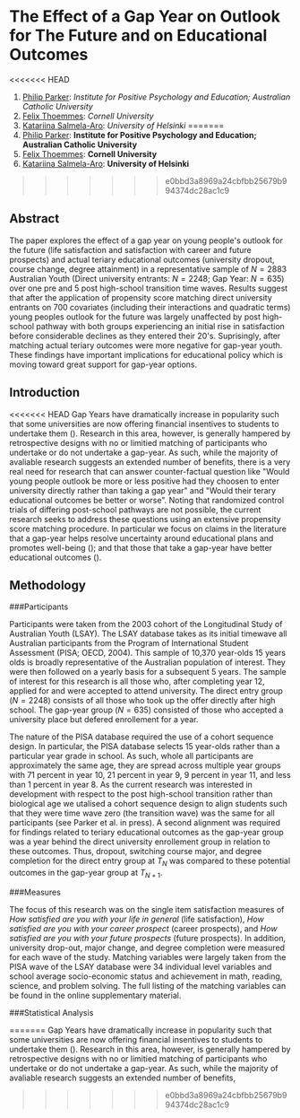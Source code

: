 The Effect of a Gap Year on Outlook for The Future and on Educational Outcomes
========================================================
<<<<<<< HEAD

1. [Philip Parker](philip.parker@acu.edu.au): *Institute for Positive Psychology and Education; Australian Catholic University*
2. [Felix Thoemmes](felix.thoemmes@cornell.edu): *Cornell University*
3. [Katariina Salmela-Aro](katariina.salmela-aro@helsinki.fi): *University of Helsinki*
=======
1. [Philip Parker](philip.parker@acu.edu.au): **Institute for Positive Psychology and Education; Australian Catholic University**
2. [Felix Thoemmes](felix.thoemmes@cornell.edu): **Cornell University**
3. [Katariina Salmela-Aro](katariina.salmela-aro@helsinki.fi): **University of Helsinki**
>>>>>>> e0bbd3a8969a24cbfbb25679b994374dc28ac1c9

Abstract
----------------
The paper explores the effect of a gap year on young people's outlook for the future (life satisfaction and satisfaction with career and future prospects) and actual teriary educational outcomes (university dropout, course change, degree attainment) in a representative sample of $N = 2883$ Australian Youth (Direct university entrants: $N = 2248$; Gap Year: $N = 635$) over one pre and 5 post high-school transition time waves. Results suggest that after the application of propensity score matching direct university entrants on 700 covariates (including their interactions and quadratic terms) young peoples outlook for the future was largely unaffected by post high-school pathway with both groups experiencing an initial rise in satisfaction before considerable declines as they entered their 20's. Suprisingly, after matching actual teriary outcomes were more negative for gap-year youth. These findings have important implications for educational policy which is moving toward great support for gap-year options.

Introduction
-------------------
<<<<<<< HEAD
Gap Years have dramatically increase in popularity such that some universities are now offering financial insentives to students to undertake them (). Research in this area, however, is generally hampered by retrospective designs with no or limitied  matching of participants who undertake or do not undertake a gap-year. As such, while the majority of avaliable research suggests an extended number of benefits, there is a very real need for research that can answer counter-factual question like "Would young people outlook be more or less positive had they choosen to enter university directly rather than taking a gap year" and "Would their terary educational outcomes be better or worse". Noting that randomized control trials of differing post-school pathways are not possible, the current research seeks to address these questions using an extensive propensity score matching procedure. In particular we focus on claims in the literature that a gap-year helps resolve uncertainty around educational plans and promotes well-being (); and that those that take a gap-year have better educational outcomes ().

Methodology
--------------

###Participants

Participants were taken from the 2003 cohort of the Longitudinal Study of Australian Youth (LSAY). The LSAY database takes as its initial timewave all Australian participants from the Program of International Student Assessment (PISA; OECD, 2004). This sample of 10,370 year-olds 15 years olds is broadly representative of the Australian population of interest. They were then followed on a yearly basis for a subsequent 5 years. The sample of interest for this research is all those who, after completing year 12, applied for and were accepted to attend university. The direct entry group ($N = 2248$) consists of all those who took up the offer directly after high school. The gap-year group ($N = 635$) consisted of those who accepted a university place but defered enrollement for a year.

The nature of the PISA database required the use of a cohort sequence design. In particular, the PISA database selects 15 year-olds rather than a particular year grade in school. As such, whole all participants are approximately the same age, they are spread across multiple year groups with 71 percent in year 10, 21 percent in year 9, 9 percent in year 11, and less than 1 percent in year 8. As the current research was interested in development with respect to the post high-school transition rather than biological age we utalised a cohort sequence design to align students such that they were time wave zero (the transition wave) was the same for all participants (see Parker et al. in press). A second alignment was required for findings related to teriary educational outcomes as the gap-year group was a year behind the direct university enrollement group in relation to these outcomes. Thus, dropout, switching course major, and degree completion for the direct entry group at $T_N$ was compared to these potential outcomes in the gap-year group at $T_{N+1}$.

###Measures

The focus of this research was on the single item satisfaction measures of *How satisfied are you with your life in general* (life satisfaction), *How satisfied are you with your career prospect* (career prospects), and *How satisfied are you with your future prospects* (future prospects). In addition, university drop-out, major change, and degree completion were measured for each wave of the study. Matching variables were largely taken from the PISA wave of the LSAY database were 34 individual level variables and school average socio-economic status and achievement in math, reading, science, and problem solving. The full listing of the matching variables can be found in the online supplementary material.

###Statistical Analysis 

=======
Gap Years have dramatically increase in popularity such that some universities are now offering financial insentives to students to undertake them (). Research in this area, however, is generally hampered by retrospective designs with no or limitied  matching of participants who undertake or do not undertake a gap-year. As such, while the majority of avaliable research suggests an extended number of benefits, 
>>>>>>> e0bbd3a8969a24cbfbb25679b994374dc28ac1c9
